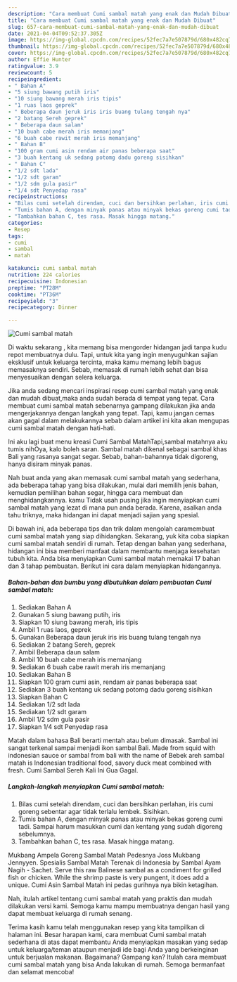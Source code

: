 ```yaml
---
description: "Cara membuat Cumi sambal matah yang enak dan Mudah Dibuat"
title: "Cara membuat Cumi sambal matah yang enak dan Mudah Dibuat"
slug: 657-cara-membuat-cumi-sambal-matah-yang-enak-dan-mudah-dibuat
date: 2021-04-04T09:52:37.305Z
image: https://img-global.cpcdn.com/recipes/52fec7a7e507879d/680x482cq70/cumi-sambal-matah-foto-resep-utama.jpg
thumbnail: https://img-global.cpcdn.com/recipes/52fec7a7e507879d/680x482cq70/cumi-sambal-matah-foto-resep-utama.jpg
cover: https://img-global.cpcdn.com/recipes/52fec7a7e507879d/680x482cq70/cumi-sambal-matah-foto-resep-utama.jpg
author: Effie Hunter
ratingvalue: 3.9
reviewcount: 5
recipeingredient:
- " Bahan A"
- "5 siung bawang putih iris"
- "10 siung bawang merah iris tipis"
- "1 ruas laos geprek"
- " Beberapa daun jeruk iris iris buang tulang tengah nya"
- "2 batang Sereh geprek"
- " Beberapa daun salam"
- "10 buah cabe merah iris memanjang"
- "6 buah cabe rawit merah iris memanjang"
- " Bahan B"
- "100 gram cumi asin rendam air panas beberapa saat"
- "3 buah kentang uk sedang potomg dadu goreng sisihkan"
- " Bahan C"
- "1/2 sdt lada"
- "1/2 sdt garam"
- "1/2 sdm gula pasir"
- "1/4 sdt Penyedap rasa"
recipeinstructions:
- "Bilas cumi setelah direndam, cuci dan bersihkan perlahan, iris cumi goreng sebentar agar tidak terlalu lembek. Sisihkan."
- "Tumis bahan A, dengan minyak panas atau minyak bekas goreng cumi tadi. Sampai harum masukkan cumi dan kentang yang sudah digoreng sebelumnya."
- "Tambahkan bahan C, tes rasa. Masak hingga matang."
categories:
- Resep
tags:
- cumi
- sambal
- matah

katakunci: cumi sambal matah 
nutrition: 224 calories
recipecuisine: Indonesian
preptime: "PT28M"
cooktime: "PT36M"
recipeyield: "3"
recipecategory: Dinner

---
```



![Cumi sambal matah](https://img-global.cpcdn.com/recipes/52fec7a7e507879d/680x482cq70/cumi-sambal-matah-foto-resep-utama.jpg)

Di waktu  sekarang , kita memang bisa mengorder hidangan jadi tanpa kudu repot membuatnya dulu. Tapi, untuk kita yang ingin menyuguhkan sajian eksklusif untuk keluarga tercinta, maka kamu memang lebih bagus memasaknya sendiri. Sebab, memasak di rumah lebih sehat dan bisa menyesuaikan dengan selera keluarga.

Jika anda sedang mencari inspirasi resep cumi sambal matah yang enak dan mudah dibuat,maka anda sudah berada di tempat yang tepat. Cara membuat cumi sambal matah  sebenarnya gampang dilakukan jika anda mengerjakannya dengan langkah yang tepat. Tapi, kamu jangan cemas akan gagal dalam melakukannya 
sebab dalam artikel ini kita akan mengupas cumi sambal matah dengan hati-hati.  

Ini aku lagi buat menu kreasi Cumi Sambal MatahTapi,sambal matahnya aku tumis nihOya, kalo boleh saran. Sambal matah dikenal sebagai sambal khas Bali yang rasanya sangat segar. Sebab, bahan-bahannya tidak digoreng, hanya disiram minyak panas.

Nah buat anda yang akan memasak cumi sambal matah yang sederhana, ada beberapa tahap yang bisa dilakukan, mulai dari memilih jenis bahan, kemudian pemilihan bahan segar, hingga cara membuat dan menghidangkannya. kamu Tidak usah pusing jika ingin menyiapkan cumi sambal matah yang lezat di mana pun anda berada. Karena, asalkan anda  tahu triknya, maka hidangan ini dapat menjadi sajian yang spesial.

Di bawah ini, ada beberapa tips dan trik dalam mengolah caramembuat cumi sambal matah yang siap dihidangkan. Sekarang, yuk kita coba siapkan cumi sambal matah sendiri di rumah. Tetap dengan bahan yang sederhana, hidangan ini bisa memberi manfaat dalam membantu menjaga kesehatan tubuh kita. Anda bisa menyiapkan Cumi sambal matah memakai 17 bahan dan 3 tahap pembuatan. Berikut ini cara dalam menyiapkan hidangannya.

<!--inarticleads1-->

##### Bahan-bahan dan bumbu yang dibutuhkan dalam pembuatan Cumi sambal matah:

1. Sediakan  Bahan A
1. Gunakan 5 siung bawang putih, iris
1. Siapkan 10 siung bawang merah, iris tipis
1. Ambil 1 ruas laos, geprek
1. Gunakan  Beberapa daun jeruk iris iris buang tulang tengah nya
1. Sediakan 2 batang Sereh, geprek
1. Ambil  Beberapa daun salam
1. Ambil 10 buah cabe merah iris memanjang
1. Sediakan 6 buah cabe rawit merah iris memanjang
1. Sediakan  Bahan B
1. Siapkan 100 gram cumi asin, rendam air panas beberapa saat
1. Sediakan 3 buah kentang uk sedang potomg dadu goreng sisihkan
1. Siapkan  Bahan C
1. Sediakan 1/2 sdt lada
1. Sediakan 1/2 sdt garam
1. Ambil 1/2 sdm gula pasir
1. Siapkan 1/4 sdt Penyedap rasa


Matah dalam bahasa Bali berarti mentah atau belum dimasak. Sambal ini sangat terkenal sampai menjadi ikon sambal Bali. Made from squid with indonesian sauce or sambal from bali with the name of Bebek areh sambal matah is Indonesian traditional food, savory duck meat combined with fresh. Cumi Sambal Sereh Kali Ini Gua Gagal. 

<!--inarticleads2-->

##### Langkah-langkah menyiapkan Cumi sambal matah:

1. Bilas cumi setelah direndam, cuci dan bersihkan perlahan, iris cumi goreng sebentar agar tidak terlalu lembek. Sisihkan.
1. Tumis bahan A, dengan minyak panas atau minyak bekas goreng cumi tadi. Sampai harum masukkan cumi dan kentang yang sudah digoreng sebelumnya.
1. Tambahkan bahan C, tes rasa. Masak hingga matang.


Mukbang Ampela Goreng Sambal Matah Pedesnya Joss Mukbang Jennyyen. Spesialis Sambal Matah Terenak di Indonesia by Sambal Ayam Nagih - Sachet. Serve this raw Balinese sambal as a condiment for grilled fish or chicken. While the shrimp paste is very pungent, it does add a unique. Cumi Asin Sambal Matah ini pedas gurihnya nya bikin ketagihan. 

Nah, itulah artikel tentang  cumi sambal matah  yang praktis dan mudah dilakukan versi kami. Semoga kamu mampu membuatnya dengan hasil yang dapat membuat keluarga di rumah senang. 

Terima kasih kamu telah menggunakan resep yang kita tampilkan di halaman ini. Besar harapan kami, cara membuat  Cumi sambal matah sederhana di atas dapat membantu Anda menyiapkan masakan yang sedap untuk keluarga/teman ataupun menjadi ide bagi Anda yang berkeinginan untuk berjualan makanan. Bagaimana? Gampang kan? Itulah cara membuat cumi sambal matah yang bisa Anda lakukan di rumah. Semoga bermanfaat dan selamat mencoba!

